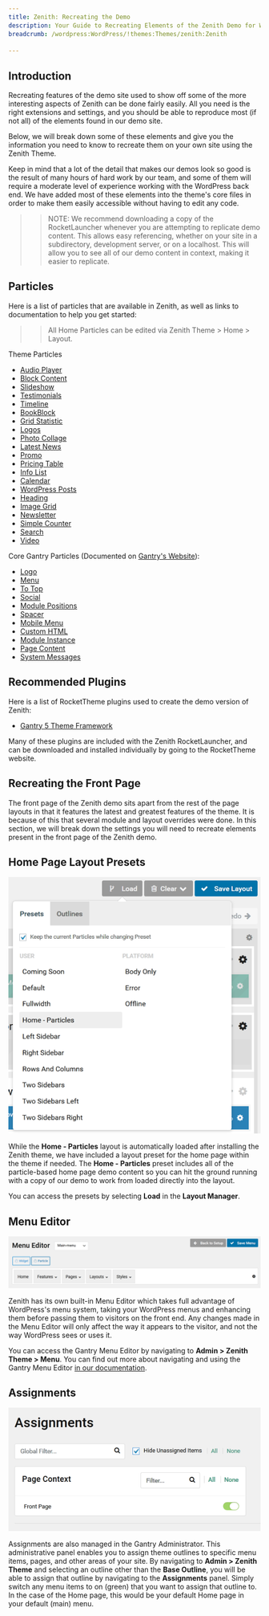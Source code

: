 ```yaml
---
title: Zenith: Recreating the Demo
description: Your Guide to Recreating Elements of the Zenith Demo for WordPress
breadcrumb: /wordpress:WordPress/!themes:Themes/zenith:Zenith

---
```


Introduction
-----

Recreating features of the demo site used to show off some of the more interesting aspects of Zenith can be done fairly easily. All you need is the right extensions and settings, and you should be able to reproduce most (if not all) of the elements found in our demo site.

Below, we will break down some of these elements and give you the information you need to know to recreate them on your own site using the Zenith Theme.

Keep in mind that a lot of the detail that makes our demos look so good is the result of many hours of hard work by our team, and some of them will require a moderate level of experience working with the WordPress back end. We have added most of these elements into the theme's core files in order to make them easily accessible without having to edit any code.

>> NOTE: We recommend downloading a copy of the RocketLauncher whenever you are attempting to replicate demo content. This allows easy referencing, whether on your site in a subdirectory, development server, or on a localhost. This will allow you to see all of our demo content in context, making it easier to replicate.

Particles
-----

Here is a list of particles that are available in Zenith, as well as links to documentation to help you get started:

>> All Home Particles can be edited via Zenith Theme > Home > Layout.

Theme Particles

+ [Audio Player](particle_audio.md)
+ [Block Content](particle_block.md)
+ [Slideshow](particle_slideshow.md)
+ [Testimonials](particle_testimonials.md)
+ [Timeline](particle_timeline.md)
+ [BookBlock](particle_book.md)
+ [Grid Statistic](particle_grid.md)
+ [Logos](particle_logos.md)
+ [Photo Collage](particle_photocollage.md)
+ [Latest News](particle_latestnews.md)
+ [Promo](particle_promo.md)
+ [Pricing Table](particle_pricing.md)
+ [Info List](particle_info.md)
+ [Calendar](particle_calendar.md)
+ [WordPress Posts](particle_wordpress.md)
+ [Heading](particle_heading.md)
+ [Image Grid](particle_image.md)
+ [Newsletter](particle_newsletter.md)
+ [Simple Counter](particle_simplecounter.md)
+ [Search](particle_search.md)
+ [Video](particle_video.md)

Core Gantry Particles (Documented on [Gantry's Website](http://gantry.org)):

* [Logo](http://docs.gantry.org/gantry5/particles/logo)
* [Menu](http://docs.gantry.org/gantry5/particles/menu-control)
* [To Top](http://docs.gantry.org/gantry5/particles/to-top)
* [Social](http://docs.gantry.org/gantry5/particles/social)
* [Module Positions](http://docs.gantry.org/gantry5/particles/position)
* [Spacer](http://docs.gantry.org/gantry5/particles/spacer)
* [Mobile Menu](http://docs.gantry.org/gantry5/particles/mobile-menu)
* [Custom HTML](http://docs.gantry.org/gantry5/particles/custom-html)
* [Module Instance](http://docs.gantry.org/gantry5/particles/module-instance)
* [Page Content](http://docs.gantry.org/gantry5/particles/page-content)
* [System Messages](http://docs.gantry.org/gantry5/particles/system-messages)

Recommended Plugins
-----

Here is a list of RocketTheme plugins used to create the demo version of Zenith:

* [Gantry 5 Theme Framework](http://gantry.org/)

Many of these plugins are included with the Zenith RocketLauncher, and can be downloaded and installed individually by going to the RocketTheme website.

Recreating the Front Page
-----

The front page of the Zenith demo sits apart from the rest of the page layouts in that it features the latest and greatest features of the theme. It is because of this that several module and layout overrides were done. In this section, we will break down the settings you will need to recreate elements present in the front page of the Zenith demo.

Home Page Layout Presets
-----

![Layout Presets](assets/layout_presets.png)

While the **Home - Particles** layout is automatically loaded after installing the Zenith theme, we have included a layout preset for the home page within the theme if needed. The **Home - Particles** preset includes all of the particle-based home page demo content so you can hit the ground running with a copy of our demo to work from loaded directly into the layout.

You can access the presets by selecting **Load** in the **Layout Manager**.

Menu Editor
-----

![](assets/menu_1.png)


Zenith has its own built-in Menu Editor which takes full advantage of WordPress's menu system, taking your WordPress menus and enhancing them before passing them to visitors on the front end. Any changes made in the Menu Editor will only affect the way it appears to the visitor, and not the way WordPress sees or uses it.

You can access the Gantry Menu Editor by navigating to **Admin > Zenith Theme > Menu**. You can find out more about navigating and using the Gantry Menu Editor [in our documentation](http://docs.gantry.org/gantry5/configure/menu-editor).

Assignments
-----

![](assets/assignments_1.png)

Assignments are also managed in the Gantry Administrator. This administrative panel enables you to assign theme outlines to specific menu items, pages, and other areas of your site. By navigating to **Admin > Zenith Theme** and selecting an outline other than the **Base Outline**, you will be able to assign that outline by navigating to the **Assignments** panel. Simply switch any menu items to on (green) that you want to assign that outline to. In the case of the Home page, this would be your default Home page in your default (main) menu.